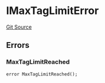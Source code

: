 # IMaxTagLimitError
[Git Source](https://github.com/thrackle-io/tron/blob/1a1d6b2809bc510780a53bad6853fa1ef1652aab/src/common/IErrors.sol)


## Errors
### MaxTagLimitReached

```solidity
error MaxTagLimitReached();
```

